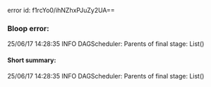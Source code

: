 error id: f1rcYo0/ihNZhxPJuZy2UA==
### Bloop error:

25/06/17 14:28:35 INFO DAGScheduler: Parents of final stage: List()
#### Short summary: 

25/06/17 14:28:35 INFO DAGScheduler: Parents of final stage: List()